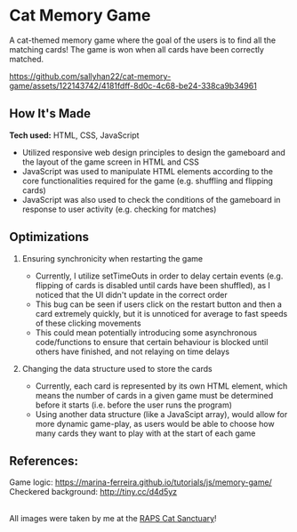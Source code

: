 # Cat Memory Game
A cat-themed memory game where the goal of the users is to find all the matching cards! The game is won when all cards have been correctly matched.


https://github.com/sallyhan22/cat-memory-game/assets/122143742/4181fdff-8d0c-4c68-be24-338ca9b34961



## How It's Made

**Tech used:** HTML, CSS, JavaScript

- Utilized responsive web design principles to design the gameboard and the layout of the game screen in HTML and CSS
- JavaScript was used to manipulate HTML elements according to the core functionalities required for the game (e.g. shuffling and flipping cards)
- JavaScript was also used to check the conditions of the gameboard in response to user activity (e.g. checking for matches)


## Optimizations
1. Ensuring synchronicity when restarting the game
   - Currently, I utilize setTimeOuts in order to delay certain events (e.g. flipping of cards is disabled until cards have been shuffled), as I noticed that the UI didn't update in       the correct order
   - This bug can be seen if users click on the restart button and then a card extremely quickly, but it is unnoticed for average to fast speeds of these clicking movements
   - This could mean potentially introducing some asynchronous code/functions to ensure that certain behaviour is blocked until others have finished, and not relaying on time delays
     
2. Changing the data structure used to store the cards
   - Currently, each card is represented by its own HTML element, which means the number of cards in a given game must be determined before it starts (i.e. before the user runs the program)
   - Using another data structure (like a JavaScipt array), would allow for more dynamic game-play, as users would be able to choose how many cards they want to play with at the start of each game


## References: 
Game logic: https://marina-ferreira.github.io/tutorials/js/memory-game/   \
Checkered background: http://tiny.cc/d4d5yz 

\
All images were taken by me at the [RAPS Cat Sanctuary](https://www.rapsbc.com/cat-sanctuary/)!
